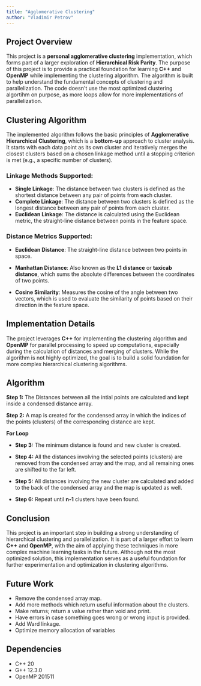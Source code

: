 ```yaml
---
title: "Agglomerative Clustering"
author: "Vladimir Petrov"
---
```


## Project Overview

This project is a **personal agglomerative clustering** implementation, which forms part of a larger exploration of **Hierarchical Risk Parity**. The purpose of this project is to provide a practical foundation for learning **C++** and **OpenMP** while implementing the clustering algorithm. The algorithm is built to help understand the fundamental concepts of clustering and parallelization. The code doesn't use the most optimized clustering algortihm on purpose, as more loops allow for more implementations of parallelization.

## Clustering Algorithm

The implemented algorithm follows the basic principles of **Agglomerative Hierarchical Clustering**, which is a **bottom-up** approach to cluster analysis. It starts with each data point as its own cluster and iteratively merges the closest clusters based on a chosen linkage method until a stopping criterion is met (e.g., a specific number of clusters).

### Linkage Methods Supported:
- **Single Linkage**: The distance between two clusters is defined as the shortest distance between any pair of points from each cluster.
- **Complete Linkage**: The distance between two clusters is defined as the longest distance between any pair of points from each cluster.
- **Euclidean Linkage**: The distance is calculated using the Euclidean metric, the straight-line distance between points in the feature space.

### Distance Metrics Supported:
- **Euclidean Distance**: The straight-line distance between two points in space.

- **Manhattan Distance**: Also known as the **L1 distance** or **taxicab distance**, which sums the absolute differences between the coordinates of two points.

- **Cosine Similarity**: Measures the cosine of the angle between two vectors, which is used to evaluate the similarity of points based on their direction in the feature space.

## Implementation Details

The project leverages **C++** for implementing the clustering algorithm and **OpenMP** for parallel processing to speed up computations, especially during the calculation of distances and merging of clusters. While the algorithm is not highly optimized, the goal is to build a solid foundation for more complex hierarchical clustering algorithms.

## Algorithm
**Step 1:** The Distances between all the intial points are calculated and kept inside a condensed distance array.

**Step 2:** A map is created for the condensed array in which the indices of the points (clusters) of the corresponding distance are kept.

**For Loop**

- **Step 3:** The minimum distance is found and new cluster is created.

- **Step 4:** All the distances involving the selected points (clusters) are removed from the condensed array and the map, and all remaining ones are shifted to the far left.

- **Step 5:** All distances involving the new cluster are calculated and added to the back of the condensed array and the map is updated as well.

- **Step 6:** Repeat until **n-1** clusters have been found.

## Conclusion

This project is an important step in building a strong understanding of hierarchical clustering and parallelization. It is part of a larger effort to learn **C++** and **OpenMP**, with the aim of applying these techniques in more complex machine learning tasks in the future. Although not the most optimized solution, this implementation serves as a useful foundation for further experimentation and optimization in clustering algorithms.

## Future Work
- Remove the condensed array map.
- Add more methods which return useful information about the clusters.
- Make returns; return a value rather than void and print.
- Have errors in case something goes wrong or wrong input is provided.
- Add Ward linkage.
- Optimize memory allocation of variables

## Dependencies
- C++ 20
- G++ 12.3.0
- OpenMP 201511
